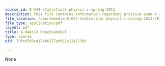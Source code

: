 ```yaml
---
course_id: 8-044-statistical-physics-i-spring-2013
description: This file contains information regarding practice exam 4 solution.
file_location: /coursemedia/8-044-statistical-physics-i-spring-2013/78fcd390c417b66177e0592e12471308_MIT8_044S14_praexam4sol_03.pdf
file_type: application/pdf
layout: pdf
title: 8.044s13 PracExam4Sol
type: course
uid: 78fcd390c417b66177e0592e12471308

---
```

None